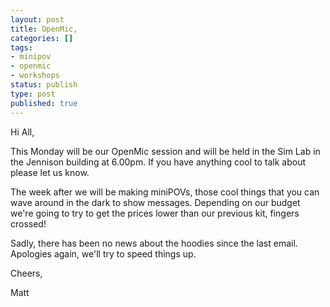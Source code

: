 ```yaml
---
layout: post
title: OpenMic,
categories: []
tags:
- minipov
- openmic
- workshops
status: publish
type: post
published: true
---
```

Hi All,

This Monday will be our OpenMic session and will be held in the Sim Lab in the Jennison building at 6.00pm. If you have anything cool to talk about please let us know.

The week after we will be making miniPOVs, those cool things that you can wave around in the dark to show messages. Depending on our budget we're going to try to get the prices lower than our previous kit, fingers crossed!

Sadly, there has been no news about the hoodies since the last email. Apologies again, we'll try to speed things up.

Cheers,

Matt
